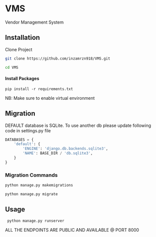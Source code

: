 # VMS

Vendor Management System

## Installation

Clone Project 

```bash
git clone https://github.com/inzamrzn918/VMS.git
```
```bash
cd VMS
```

#### Install Packages
```
pip install -r requirements.txt
```
NB: Make sure to enable virtual environment


## Migration 
DEFAULT database is SQLite. To use another db please update following code in settings.py file
```python
DATABASES = {
    'default': {
        'ENGINE': 'django.db.backends.sqlite3',
        'NAME': BASE_DIR / 'db.sqlite3',
    }
}
```
### Migration Commands

```bash
python manage.py makemigrations

python manage.py migrate
```

## Usage

```
 python manage.py runserver
```

ALL THE ENDPOINTS ARE PUBLIC AND AVAILABLE @ PORT 8000